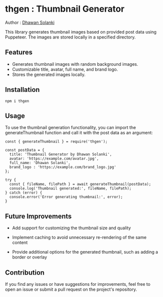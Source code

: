 
# thgen : Thumbnail Generator
Author : [Dhawan Solanki](https://github.com/dhawansolanki)

This library generates thumbnail images based on provided post data using Puppeteer. The images are stored locally in a specified directory.


## Features

- Generates thumbnail images with random background images.
- Customizable title, avatar, full name, and brand logo.
- Stores the generated images locally.

## Installation

```
npm i thgen
```

## Usage

To use the thumbnail generation functionality, you can import the generateThumbnail function and call it with the post data as an argument:


```
const { generateThumbnail } = require('thgen');

const postData = {
  title: 'Thumbnail Generator by Dhawan Solanki',
  avatar: 'https://example.com/avatar.jpg',
  full_name: 'Dhawan Solanki',
  brand_logo : 'https://example.com/brand_logo.jpg'
};

try {
  const { fileName, filePath } = await generateThumbnail(postData);
  console.log('Thumbnail generated:', fileName, filePath);
} catch (error) {
  console.error('Error generating thumbnail:', error);
}

```


## Future Improvements

- Add support for customizing the thumbnail size and quality

- Implement caching to avoid unnecessary re-rendering of the same content

- Provide additional options for the generated thumbnail, such as adding a border or overlay

## Contribution

If you find any issues or have suggestions for improvements, feel free to open an issue or submit a pull request on the project's repository.
